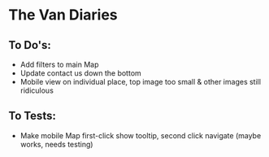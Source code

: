 # The Van Diaries

## To Do's:
- Add filters to main Map
- Update contact us down the bottom
- Mobile view on individual place, top image too small & other images still ridiculous


## To Tests:
- Make mobile Map first-click show tooltip, second click navigate (maybe works, needs testing)

